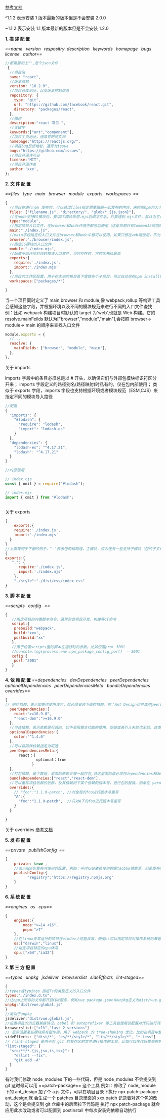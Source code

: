 [参考文档](https://juejin.cn/post/7161392772665540644)

^1.1.2 表示安装 1 版本最新的版本但是不会安装 2.0.0

~1.1.2 表示安装 1.1 版本最新的版本但是不会安装 1.2.0

**1. 描 述 配 置**

_==name&ensp; version&ensp; respositry&ensp;description&ensp; keywords&ensp; homepage&ensp; bugs&ensp; license&ensp; author==_

```js
//都需要加上"",是个json文件
 {
  //项目名
  name: "react",
  //版本信息
  version: "18.2.0",
  //项目仓库地址，以及版本控制信息
  repository: {
    type: "git",
    url: "https://github.com/facebook/react.git",
    directory: "packages/react",
  },
  //描述
  description:"react 项目 ",
  //关键字
  keywords:["ant","component"],
  //项目主页地址，通常官网或文档
  homepage:"https://reactjs.org/",
  //项目bug反馈地址，通常为issue
  bugs:"https://github.com/issues",
  //项目开源许可证
  license:"MIT",
  //项目开源作者
  author:'xxx',
};
```

**2. 文 件 配 置**

_==files&ensp; type&ensp; main&ensp; browser&ensp; module&ensp; exports&ensp; workspaces&ensp;==_

```js
{
  //项目在进行npm 发布时，可以通过files指定需要跟随一起发布的内容，来控制npm包大小，默认发布包括package.json,license,README和main字段中指定的文件，忽略node_modules/lockfile。 一般情况下指定的是构建出来的产物以及类型文件
  files: ["filename.js", "directory/", "glob/*.{js,json}"],
  //在node支持ES模块后，要求ES模块采用.mjs后缀文件名，只要遇到.mjs文件，就认为它是ES模块。如果不想修改文件后缀，可以在指定type字段为module。如果还要使用CommonJs模块规范，那么将CommonJS脚本后缀都改为.cjs,避免混用，会产生异常报错
  type:"module",
  //指定项目入口文件，在browser和Node环境中都可以使用（这是早期只有CommonJS规范时，指定项目入口的唯一属性）
  main:"./index.js",
  //main字段指定的入口文件在browser和Node中都可以使用，如果只想在web端使用，不允许在server端使用，可以通过browser字段指定入口
  browser:"./browser/index.js",
  //指定ES模块的入口文件
  module:"./index.mjs",
  //配置不同环境对应的模块入口文件，当它存在时，它的优先级最高
  exports:{
    require:'./index.js',
    import:'./index.mjs'
  },
  //项目的工作区配置，用于在本地的根目录下管理多个子项目。可以自动地在npm install时将workspaces 下面的包软链到根目录的node_modules中，不用手动执行npm link ,接收一个数组，可以时文件夹名或通配符。如下表示在packages目录下还有一个项目，它有自己的package.json
  workspaces:["packages/*"]

}
```

当一个项目同时定义了 main,browser 和 module,像 webpack,rollup 等构建工具会感知这些字段，并根据环境以及不同的模块规范来进行不同的入口文件查找
例：比如 webpack 构建项目时默认的 target 为'web',也就是 Web 构建。它的 resolve.mainFeilds 默认为["browser","module","main"],会按照 browser-> module-> main 的顺序来查找入口文件

```js
module.exports = {
  //...
  resolve: {
    mainFields: ["browser", "module", "main"],
  },
};
```

关于 imports

imports 字段中的条目必须总是以 # 开头，以确保它们与外部包模块标识符区分开来；
imports 字段定义的路径别名(路径映射)时私有的，仅在包内部使用；
类似于 exports 字段，imports 字段也支持根据环境或者模块规范（ESM,CJS）来指定不同的模块导入路径

```js
//配置
{
  "imports": {
    "#lodash": {
      "require": "lodash",
      "import": "lodash-es"
    }
  },
  "dependencies": {
    "lodash-es": "^4.17.21",
    "lodash": "^4.17.21"
  }
}

//内部使用

// index.cjs
const { omit } = require("#lodash");

// index.mjs
import { omit } from "#lodash";



```

关于 exports

```js
{
    exports:{
    require:'./index.js',
    import:'./index.mjs'
  }
}
//上面等同于下面的例子，"."表示包的根路径，主模块，应为还有一些支持子模块（包的子文件）导出,如：import `packageA/dist/css/index.css` 可以直接使用 import `packageA/style`
{
exports:{
   ".": {
      require:'./index.js',
      import:'./index.mjs'
    },
    "./style":"./dist/css/index.css"
}
```

**3. 脚 本 配 置**

_==scripts&ensp; config&ensp; ==_

```js
{
   //指定项目的内置脚本命令，通常包含项目开发，构建等CI命令
   script:{
    prebuild:"webpack",
    build:'xxx',
    postbuild:"xx"
   },
   //用于设置scripts里的脚本在运行时的参数，比如设置prot 3001
   //console.log(process.env.npm_package_config_port)  --3001
   cofig:{
    port:"3001"
   }
}
```

**4. 依 赖 配 置**
_==dependencies&ensp; devDependencies&ensp; peerDependencies&ensp; optionalDependencies&ensp; peerDependenciesMeta&ensp; bundleDependencies&ensp; overrides==_

```js
{
// 同伴依赖，表示如果你使用该包，就必须安装下面的依赖。例：Ant Design组件库中peerDependencies如下，表示如果要使用Ant Design 那么项目中也应该安装react和react-dom
  peerDependencies:{
    react:">=16.9.0",
    "react-dom":">=16.9.0"
  },
  //可选依赖，表示依赖是可选的，它不会阻塞主功能的使用，安装或者引入失败也无妨。这类依赖如果安装失败，那么 npm 的整个安装过程也是成功的。 使用 npm install xxx -O 或者 npm install xxx --save-optional
  optionalDependencies:{
    color:"^1.4.0"
  },
  //可以将同伴依赖指定为可选
  peerDependenciesMeta:{
      react：{
              optional：true
            }
  },
  //打包依赖，是个数组，里面的依赖会被一起打包,且这里面的值必须在dependencies和devDependencies两个里面声明过，在执行 npm pack 打包生成 tgz 压缩包中，将出现 node_modules 并包含 react 和 react-dom。普通依赖通常从** npm仓库安装，但当你想用一个不在 npm registry 里的包，或者一个被修改过的第三方包时，打包依赖会比普通依赖更好用。
  bundleDependencies:["react","react-dom"],
  //可以重写项目依赖的依赖，及其依赖树下某个依赖的版本号，进行包的替换。如果在 yarn 里也想复写依赖版本号，需要使用 resolution 字段，而在 pnpm 里复写版本号需要使用 pnpm.overrides 字段
  overrides:{
    // "foo":"1.1.0-patch", //对全局的foo进行版本号重写
    "A":{
      "foo":"1.1.0-patch",  //只对A下的foo进行版本号重写
    }
  }

}
```

关于 overrides [参考文档](https://juejin.cn/post/7313501001788702754)

**5. 发 布 配 置**

_==private&ensp; publishConfig&ensp;==_

```js
{
    private: true ,
    //表示npm包发布时使用的配置，例如：平时安装依赖使用的是taobao镜像源，但是发布时希望在公网发布，就可以指定publisConfig.registry
    publishConfig:{
          "registry":"https://registry.npmjs.org"
    }
}
```

**6. 系 统 配 置**

_==engines&ensp; os&ensp; cpu==_

```js
{
    engines:{
        node:">=14 <16",
        pnpm:">7"
    },
    //在linux正常运行的项目在window上可能异常，使用os可以指定项目对操作系统的兼容性要求
    os:["darwin","linux"],
    //指定项目特定的cpu体系
    cpu:["x64","ia32"]
}
```

**7. 第 三 方 配 置**

_==types&ensp; unpkg&ensp; jsdeliver&ensp; browserslist&ensp; sideEffects&ensp; lint-staged==_

```js
{
//types或typings 指定Ts的类型定义的入口文件
types:"./index.d.ts",
//让npm上所有的文件都开启CDN服务，例如vue package.json中unpkg定义为dist/vue.global.js,当我们通过CDN方式使用链接引入vue时，会重定向至Vue最新版本
unpkg:"dist/vue.global.js"
}
//类似于unpkg
jsdeliver:"dist/vue.global.js",
//设置项目的浏览器兼容情况。babel 和 autoprefixer 等工具会使用该配置对代码进行转换。当然你也可以使用 .browserslistrc 单文件配置
browserslist:[">1%","last 2 versions"]
// 显示设置某些模块具有副作用，用于 webpack 的 tree-shaking 优化。比如在项目中整体引入 Ant Design 组件库的 css 文件。如果 Ant Design 的 package.json 里不设置 sideEffects，那么 webapck 构建打包时会认为这段代码只是引入了但并没有使用，可以 tree-shaking 剔除掉，最终导致产物缺少样式。所以 Ant Design 在 package.json 里设置了如下的 sideEffects，来告知 webpack，这些文件具有副作用，引入后不能被删除。
sideEffects: ["dist/*", "es/**/style/*", "lib/**/style/*", "*.less"]
// /lint-staged 是用于对 git 的暂存区的文件进行操作的工具，比如可以在代码提交前执行 lint 校验，类型检查，图片优化等操作。lint-staged 通常配合 husky 这样的 git-hooks 工具一起使用。git-hooks 用来定义一个钩子，这些钩子方法会在 git 工作流程中比如 pre-commit，commit-msg 时触发，可以把 lint-staged 放到这些钩子方法中。
"lint-staged": {
  "src/**/*.{js,jsx,ts,tsx}": [
    "eslint --fix",
    "git add -A"
  ]
}
```

有时我们修改 node_modules 下的一些代码，但是 node_modules 不会提交到 git 这时候可以用 ==patch-package== 这个工具
例如：修改了 node_module 下的 ant_design 加了个 a.js 文件，可以在项目目录下执行 npx patch-package ant_design,就
会生成一个 patches 目录里面的 xxx.patch 记录着对这个包的改动，这个是会提交到 git 仓库中的后面拉下代码是 执行
npx patch-package 就会应用此次改动或者可以配置到 postinstall 中每次安装完依赖自动执行
